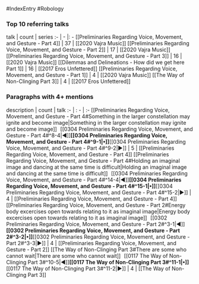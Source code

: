 #IndexEntry #Robology

### Top 10 referring talks
talk | count | series
:- | - |: -
[[Preliminaries Regarding Voice, Movement, and Gesture - Part 4]] | 37 | [[2020 Vajra Music]]
[[Preliminaries Regarding Voice, Movement, and Gesture - Part 2]] | 17 | [[2020 Vajra Music]]
[[Preliminaries Regarding Voice, Movement, and Gesture - Part 3]] | 16 | [[2020 Vajra Music]]
[[Dilemmas and Delineations - How did we get here Part 1]] | 16 | [[2017 Eros Unfettered]]
[[Preliminaries Regarding Voice, Movement, and Gesture - Part 1]] | 4 | [[2020 Vajra Music]]
[[The Way of Non-Clinging Part 3]] | 4 | [[2017 Eros Unfettered]]

### Paragraphs with 4+ mentions
description | count | talk
:- | : - | :-
[[Preliminaries Regarding Voice, Movement, and Gesture - Part 4#Something in the larger constellation may ignite and become image\|Something in the larger constellation may ignite and become image]] &nbsp;&nbsp;[[0304 Preliminaries Regarding Voice, Movement, and Gesture - Part 4#^8-4\|◀]]**[[0304 Preliminaries Regarding Voice, Movement, and Gesture - Part 4#^9-1\|•]]**[[0304 Preliminaries Regarding Voice, Movement, and Gesture - Part 4#^9-2\|▶]] | 5 | [[Preliminaries Regarding Voice, Movement, and Gesture - Part 4]]
[[Preliminaries Regarding Voice, Movement, and Gesture - Part 4#Holding an imaginal image and dancing at the same time is difficult\|Holding an imaginal image and dancing at the same time is difficult]] &nbsp;&nbsp;[[0304 Preliminaries Regarding Voice, Movement, and Gesture - Part 4#^14-4\|◀]]**[[0304 Preliminaries Regarding Voice, Movement, and Gesture - Part 4#^15-1\|•]]**[[0304 Preliminaries Regarding Voice, Movement, and Gesture - Part 4#^15-2\|▶]] | 4 | [[Preliminaries Regarding Voice, Movement, and Gesture - Part 4]]
[[Preliminaries Regarding Voice, Movement, and Gesture - Part 2#Energy body excercises open towards relating to it as imaginal image\|Energy body excercises open towards relating to it as imaginal image]] &nbsp;&nbsp;[[0302 Preliminaries Regarding Voice, Movement, and Gesture - Part 2#^3-1\|◀]]**[[0302 Preliminaries Regarding Voice, Movement, and Gesture - Part 2#^3-2\|•]]**[[0302 Preliminaries Regarding Voice, Movement, and Gesture - Part 2#^3-3\|▶]] | 4 | [[Preliminaries Regarding Voice, Movement, and Gesture - Part 2]]
[[The Way of Non-Clinging Part 3#There are some who cannot wait\|There are some who cannot wait]] &nbsp;&nbsp;[[0117 The Way of Non-Clinging Part 3#^10-5\|◀]]**[[0117 The Way of Non-Clinging Part 3#^11-1\|•]]**[[0117 The Way of Non-Clinging Part 3#^11-2\|▶]] | 4 | [[The Way of Non-Clinging Part 3]]

